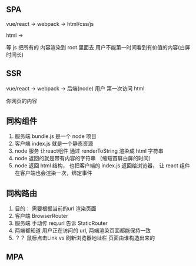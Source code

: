 ## SPA
vue/react -> webpack -> html/css/js

html -> <div id="root"></div>
等 js 把所有的 内容渲染到 root 里面去
用户不能第一时间看到有价值的内容(白屏时间长)

## SSR
vue/react -> webpack -> 后端(node)
用户 第一次访问 html <div id="root">你网页的内容</div>

## 同构组件
1.  服务端 bundle.js 是一个 node 项目
2.  客户端 index.js 就是一个静态资源
3.  node 服务 让react组件 通过 renderToString 渲染成 html 字符串
4.  node 返回的就是带有内容的字符串 （缩短首屏白屏的时间）
5.  node 返回 html 结构， 也把客户端的 index.js 返回给浏览器， 让 react 组件在客户端也会渲染一次，绑定事件

##  同构路由
1.  目的： 需要根据当前的url 渲染页面
2.  客户端 BrowserRouter
3.  服务端 手动传 req.url 告诉 StaticRouter
4.  两端都知道 用户正在访问的 url, 两端渲染页面都能保持一致
5.  ？？ 鼠标点击Link vs 刷新浏览器地址栏 页面由谁构造出来的

## MPA
